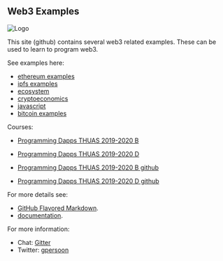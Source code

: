 ## Web3 Examples
![Logo](https://web3examples.github.io/logo.png)

This site (github) contains several web3 related examples. These can be used to learn to program web3.

See examples here:
- [ethereum examples](../../../ethereum/)
- [ipfs examples](../../../ipfs/)
- [ecosystem](../../../ecosystem/)
- [cryptoeconomics](../../../cryptoeconomics/)
- [javascript](../../../javascript/)
- [bitcoin examples](../../../bitcoin/)

Courses:
- [Programming Dapps THUAS 2019-2020 B](../../../THUASMinorBlockchain/20192020B_IT.md)
- [Programming Dapps THUAS 2019-2020 D](../../../THUASMinorBlockchain/20192020D_IT.md)

- [Programming Dapps THUAS 2019-2020 B github](https://github.com/web3examples/THUASMinorBlockchain/blob/master/20192020B_IT.md)
- [Programming Dapps THUAS 2019-2020 D github](https://github.com/web3examples/THUASMinorBlockchain/blob/master/20192020B_IT.md)



For more details see:
- [GitHub Flavored Markdown](https://guides.github.com/features/mastering-markdown/).<br/>
- [documentation](https://help.github.com/categories/github-pages-basics/).<br/>


For more information:
- Chat: [Gitter](https://gitter.im/web3examples/community)
- Twitter: [gpersoon](https://twitter.com/gpersoon)

